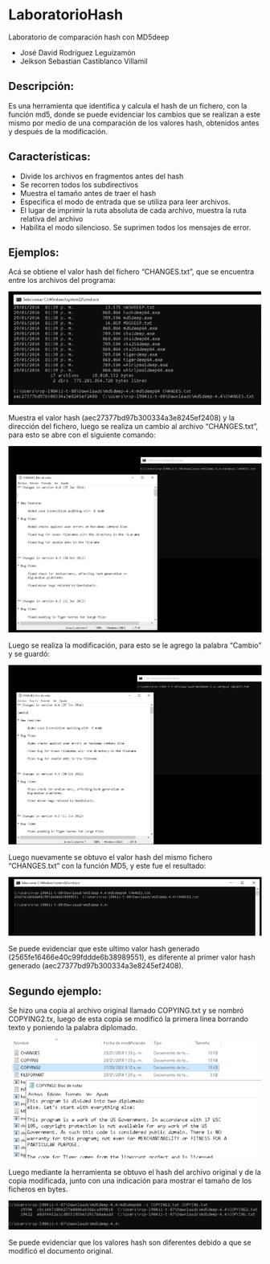 # LaboratorioHash

Laboratorio de comparación hash con MD5deep

- José David Rodríguez Leguizamón
- Jeikson Sebastian Castiblanco Villamil  

## Descripción: 

Es una herramienta que identifica y calcula el hash de un fichero, con la función md5, donde se puede evidenciar los cambios que se realizan a este mismo por medio de una comparación de los valores hash, obtenidos antes y después de la modificación. 

## Características: 

  - Divide los archivos en fragmentos antes del hash 
  - Se recorren todos los subdirectivos  
  - Muestra el tamaño antes de traer el hash 
  - Especifica el modo de entrada que se utiliza para leer archivos.   
  - El lugar de imprimir la ruta absoluta de cada archivo, muestra la ruta relativa del archivo    
  - Habilita el modo silencioso. Se suprimen todos los mensajes de error.                       

## Ejemplos: 

Acá se obtiene el valor hash del fichero “CHANGES.txt”, que se encuentra entre los archivos del programa: 

<img src="img/1.PNG" style="margin:auto; align: center;">

Muestra el valor hash (aec27377bd97b300334a3e8245ef2408) y la dirección del fichero, luego se realiza un cambio al archivo “CHANGES.txt”, para esto se abre con el siguiente comando: 

<img src="img/2.PNG" style="margin:auto">

Luego se realiza la modificación, para esto se le agrego la palabra “Cambio” y se guardó: 

<img src="img/3.PNG" style="margin:auto"> 

Luego nuevamente se obtuvo el valor hash del mismo fichero “CHANGES.txt” con la función MD5, y este fue el resultado: 

<img src="img/4.PNG" style="margin:auto">

Se puede evidenciar que este ultimo valor hash generado (2565fe16466e40c99fddde6b38989551), es diferente al primer valor hash generado (aec27377bd97b300334a3e8245ef2408). 


## Segundo ejemplo: 


Se hizo una copia al archivo original llamado COPYING.txt y se nombró COPYING2.tx, luego de esta copia se modificó la primera línea borrando texto y poniendo la palabra diplomado. 

<img src="img/5.PNG" style="margin:auto"> 

Luego mediante la herramienta se obtuvo el hash del archivo original y de la copia modificada, junto con una indicación para mostrar el tamaño de los ficheros en bytes. 

<img src="img/6.PNG" style="margin:auto"> 

Se puede evidenciar que los valores hash son diferentes debido a que se modificó el documento original. 
